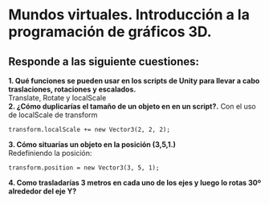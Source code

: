 # Mundos virtuales. Introducción a la programación de gráficos 3D.
## Responde a las siguiente cuestiones:
**1. Qué funciones se pueden usar en los scripts de Unity para llevar a cabo traslaciones, rotaciones y escalados.**  
Translate, Rotate y localScale  
**2. ¿Cómo duplicarías el tamaño de un objeto en en un script?.**
Con el uso de localScale de transform
```
transform.localScale += new Vector3(2, 2, 2);
```
**3. Cómo situarías un objeto en la posición (3,5,1.)**  
Redefiniendo la posición:
```
transform.position = new Vector3(3, 5, 1);
```

**4. Como trasladarías 3 metros en cada uno de los ejes y luego lo rotas 30º alrededor del eje Y?**
